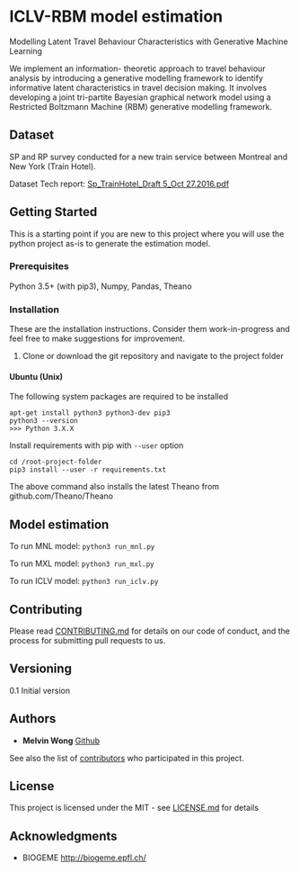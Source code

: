 # ICLV-RBM model estimation

Modelling Latent Travel Behaviour Characteristics with Generative Machine Learning

We implement an information-
theoretic approach to travel behaviour analysis by introducing
a generative modelling framework to identify informative latent
characteristics in travel decision making. It involves developing
a joint tri-partite Bayesian graphical network model using a
Restricted Boltzmann Machine (RBM) generative modelling
framework.

## Dataset

SP and RP survey conducted for a new train service between Montreal and New York (Train Hotel).

Dataset Tech report: [Sp_TrainHotel_Draft 5_Oct 27.2016.pdf](https://github.com/LiTrans/ICLV-RBM/blob/master/Sp_TrainHotel_Draft%205_Oct%2027.2016.pdf)

## Getting Started

This is a starting point if you are new to this project where you will use the python project as-is to generate the estimation model.

### Prerequisites

Python 3.5+ (with pip3), Numpy, Pandas, Theano

### Installation

These are the installation instructions. Consider them work-in-progress and feel free to make suggestions for improvement.

1. Clone or download the git repository and navigate to the project folder

#### Ubuntu (Unix)

The following system packages are required to be installed

```
apt-get install python3 python3-dev pip3
python3 --version
>>> Python 3.X.X
```

Install requirements with pip with `--user` option

```
cd /root-project-folder
pip3 install --user -r requirements.txt
```

The above command also installs the latest Theano from github.com/Theano/Theano

## Model estimation

To run MNL model:
``` python3 run_mnl.py ```

To run MXL model:
```python3 run_mxl.py```

To run ICLV model:
```python3 run_iclv.py```

## Contributing

Please read [CONTRIBUTING.md](CONTRIBUTING.md) for details on our code of conduct, and the process for submitting pull requests to us.

## Versioning

0.1 Initial version

## Authors

* **Melvin Wong** [Github](https://github.com/mwong009)

See also the list of [contributors](https://github.com/LiTrans/ICLV-RBM/contributors) who participated in this project.

## License

This project is licensed under the MIT - see [LICENSE.md](LICENSE.md) for details

## Acknowledgments

* BIOGEME http://biogeme.epfl.ch/
